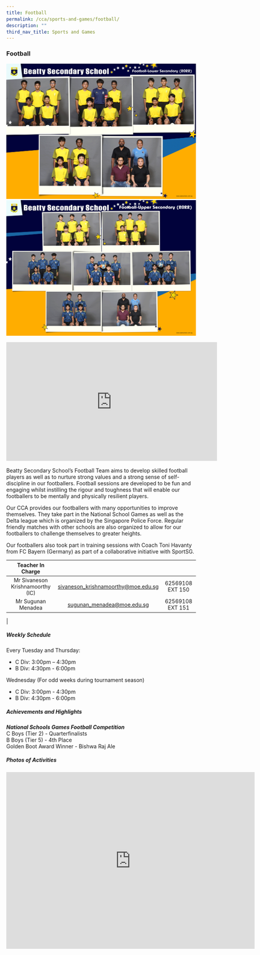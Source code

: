 ```yaml
---
title: Football
permalink: /cca/sports-and-games/football/
description: ""
third_nav_title: Sports and Games
---
```

### **Football**
![FootBall Lower Sec](/images/CCA%202022/football-lower-secondary.png)
<br>
![](/images/CCA%202022/football-upper-secondary.png)
		 
<iframe allowfullscreen="" allow="accelerometer; autoplay; clipboard-write; encrypted-media; gyroscope; picture-in-picture" frameborder="0" title="Beatty Secondary School - Football" src="https://www.youtube.com/embed/Z6sZiDMU2NQ" height="315" width="560"></iframe>

Beatty Secondary School’s Football Team aims to develop skilled football players as well as to nurture strong values and a strong sense of self-discipline in our footballers. Football sessions are developed to be fun and engaging whilst instilling the rigour and toughness that will enable our footballers to be mentally and physically resilient players.

Our CCA provides our footballers with many opportunities to improve themselves. They take part in the National School Games as well as the Delta league which is organized by the Singapore Police Force. Regular friendly matches with other schools are also organized to allow for our footballers to challenge themselves to greater heights.

Our footballers also took part in training sessions with Coach Toni Havanty from FC Bayern (Germany) as part of a collaborative initiative with SportSG.

| Teacher In Charge |  |  |
|:---:|:---:|:---:|
|Mr Sivaneson Krishnamoorthy (IC) |	sivaneson_krishnamoorthy@moe.edu.sg |	62569108 EXT 150 |
| Mr Sugunan Menadea	| sugunan_menadea@moe.edu.sg |	62569108 EXT 151|
|

##### **Weekly Schedule**
Every Tuesday and Thursday:
- C Div: 3:00pm – 4:30pm
- B Div: 4:30pm - 6:00pm

Wednesday (For odd weeks during tournament season)
- C Div: 3:00pm - 4:30pm
- B Div: 4:30pm - 6:00pm

##### **Achievements and Highlights**
_**National Schools Games Football Competition**_<br>
C Boys (Tier 2) - Quarterfinalists<br>
B Boys (Tier 5) - 4th Place<br>
Golden Boot Award Winner - Bishwa Raj Ale<br>

##### **Photos of Activities**

<iframe allowfullscreen="true" height="469" width="660" frameborder="0" src="https://docs.google.com/presentation/d/e/2PACX-1vSuXQePNAkb-nQQ6PW6TzLKZDyvUd-XEOf6GjtLSWi-7BlSQg_1eI4R5DPHsbZ5y0pXL2cm2RgbWYBD/embed?start=false&amp;loop=false&amp;delayms=3000"></iframe>